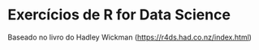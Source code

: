 # Exercícios de R for Data Science

Baseado no livro do Hadley Wickman (https://r4ds.had.co.nz/index.html)